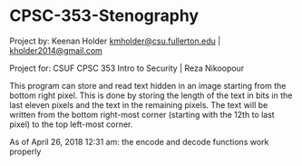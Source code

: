 # CPSC-353-Stenography

Project by: Keenan Holder kmholder@csu.fullerton.edu | kholder2014@gmail.com

Project for: CSUF CPSC 353 Intro to Security | Reza Nikoopour

This program can store and read text hidden in an image starting from the bottom right pixel.
This is done by storing the length of the text in bits in the last eleven pixels
and the text in the remaining pixels.
The text will be written from the bottom right-most corner (starting with the 12th to last pixel) to the
top left-most corner.

As of April 26, 2018 12:31 am: the encode and decode functions work properly
